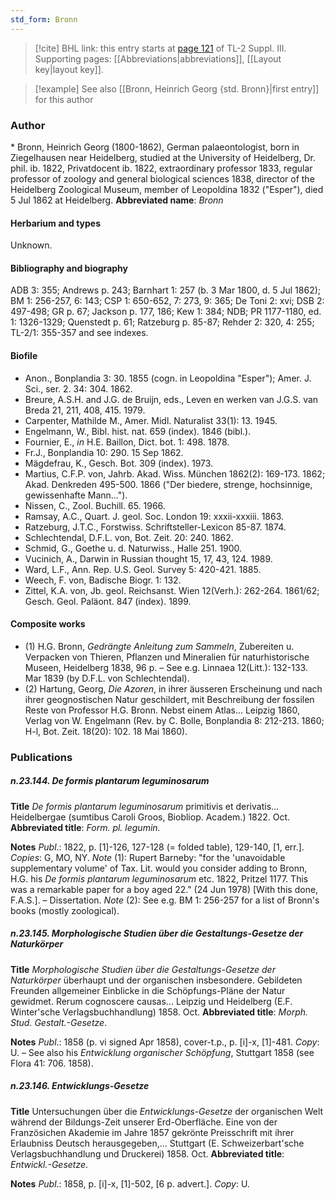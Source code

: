 ```yaml
---
std_form: Bronn
---
```


> [!cite] BHL link: this entry starts at [page 121](https://www.biodiversitylibrary.org/page/33266428) of TL-2 Suppl. III.
> Supporting pages: [[Abbreviations|abbreviations]], [[Layout key|layout key]].

> [!example] See also [[Bronn, Heinrich Georg {std. Bronn}|first entry]] for this author

### Author

\* Bronn, Heinrich Georg (1800-1862), German palaeontologist, born in Ziegelhausen near Heidelberg, studied at the University of Heidelberg, Dr. phil. ib. 1822, Privatdocent ib. 1822, extraordinary professor 1833, regular professor of zoology and general biological sciences 1838, director of the Heidelberg Zoological Museum, member of Leopoldina 1832 ("Esper"), died 5 Jul 1862 at Heidelberg. 
**Abbreviated name**: *Bronn*

#### Herbarium and types

Unknown.

#### Bibliography and biography

ADB 3: 355; Andrews p. 243; Barnhart 1: 257 (b. 3 Mar 1800, d. 5 Jul 1862); BM 1: 256-257, 6: 143; CSP 1: 650-652, 7: 273, 9: 365; De Toni 2: xvi; DSB 2: 497-498; GR p. 67; Jackson p. 177, 186; Kew 1: 384; NDB; PR 1177-1180, ed. 1: 1326-1329; Quenstedt p. 61; Ratzeburg p. 85-87; Rehder 2: 320, 4: 255; TL-2/1: 355-357 and see indexes.

#### Biofile

- Anon., Bonplandia 3: 30. 1855 (cogn. in Leopoldina "Esper"); Amer. J. Sci., ser. 2. 34: 304. 1862.
- Breure, A.S.H. and J.G. de Bruijn, eds., Leven en werken van J.G.S. van Breda 21, 211, 408, 415. 1979.
- Carpenter, Mathilde M., Amer. Midl. Naturalist 33(1): 13. 1945.
- Engelmann, W., Bibl. hist. nat. 659 (index). 1846 (bibl.).
- Fournier, E., *in* H.E. Baillon, Dict. bot. 1: 498. 1878.
- Fr.J., Bonplandia 10: 290. 15 Sep 1862.
- Mägdefrau, K., Gesch. Bot. 309 (index). 1973.
- Martius, C.F.P. von, Jahrb. Akad. Wiss. München 1862(2): 169-173. 1862; Akad. Denkreden 495-500. 1866 ("Der biedere, strenge, hochsinnige, gewissenhafte Mann...").
- Nissen, C., Zool. Buchill. 65. 1966.
- Ramsay, A.C., Quart. J. geol. Soc. London 19: xxxii-xxxiii. 1863.
- Ratzeburg, J.T.C., Forstwiss. Schriftsteller-Lexicon 85-87. 1874.
- Schlechtendal, D.F.L. von, Bot. Zeit. 20: 240. 1862.
- Schmid, G., Goethe u. d. Naturwiss., Halle 251. 1900.
- Vucinich, A., Darwin in Russian thought 15, 17, 43, 124. 1989.
- Ward, L.F., Ann. Rep. U.S. Geol. Survey 5: 420-421. 1885.
- Weech, F. von, Badische Biogr. 1: 132.
- Zittel, K.A. von, Jb. geol. Reichsanst. Wien 12(Verh.): 262-264. 1861/62; Gesch. Geol. Paläont. 847 (index). 1899.

#### Composite works

- (1) H.G. Bronn, *Gedrängte Anleitung zum Sammeln*, Zubereiten u. Verpacken von Thieren, Pflanzen und Mineralien für naturhistorische Museen, Heidelberg 1838, 96 p. – See e.g. Linnaea 12(Litt.): 132-133. Mar 1839 (by D.F.L. von Schlechtendal).
- (2) Hartung, Georg, *Die Azoren*, in ihrer äusseren Erscheinung und nach ihrer geognostischen Natur geschildert, mit Beschreibung der fossilen Reste von Professor H.G. Bronn. Nebst einem Atlas... Leipzig 1860, Verlag von W. Engelmann (Rev. by C. Bolle, Bonplandia 8: 212-213. 1860; H-l, Bot. Zeit. 18(20): 102. 18 Mai 1860).

### Publications

##### n.23.144. De formis plantarum leguminosarum

**Title**
*De formis plantarum leguminosarum* primitivis et derivatis... Heidelbergae (sumtibus Caroli Groos, Biobliop. Academ.) 1822. Oct.
**Abbreviated title**: *Form. pl. legumin.*

**Notes**
*Publ*.: 1822, p. \[1\]-126, 127-128 (= folded table), 129-140, \[1, err.\]. *Copies*: G, MO, NY.
*Note* (1): Rupert Barneby: "for the 'unavoidable supplementary volume' of Tax. Lit. would you consider adding to Bronn, H.G. his *De formis plantarum leguminosarum* etc. 1822, Pritzel 1177. This was a remarkable paper for a boy aged 22." (24 Jun 1978) \[With this done, F.A.S.\]. – Dissertation.
*Note* (2): See e.g. BM 1: 256-257 for a list of Bronn's books (mostly zoological).

##### n.23.145. Morphologische Studien über die Gestaltungs-Gesetze der Naturkörper

**Title**
*Morphologische Studien über die Gestaltungs-Gesetze der Naturkörper* überhaupt und der organischen insbesondere. Gebildeten Freunden allgemeiner Einblicke in die Schöpfungs-Pläne der Natur gewidmet. Rerum cognoscere causas... Leipzig und Heidelberg (E.F. Winter'sche Verlagsbuchhandlung) 1858. Oct.
**Abbreviated title**: *Morph. Stud. Gestalt.-Gesetze*.

**Notes**
*Publ*.: 1858 (p. vi signed Apr 1858), cover-t.p., p. \[i\]-x, \[1\]-481. *Copy*: U. – See also his *Entwicklung organischer Schöpfung*, Stuttgart 1858 (see Flora 41: 706. 1858).

##### n.23.146. Entwicklungs-Gesetze

**Title**
Untersuchungen über die *Entwicklungs-Gesetze* der organischen Welt während der Bildungs-Zeit unserer Erd-Oberfläche. Eine von der Französichen Akademie im Jahre 1857 gekrönte Preisschrift mit ihrer Erlaubniss Deutsch herausgegeben,... Stuttgart (E. Schweizerbart'sche Verlagsbuchhandlung und Druckerei) 1858. Oct.
**Abbreviated title**: *Entwickl.-Gesetze*.

**Notes**
*Publ*.: 1858, p. \[i\]-x, \[1\]-502, \[6 p. advert.\]. *Copy*: U.

